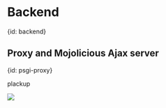 # Backend
{id: backend}

## Proxy and Mojolicious Ajax server
{id: psgi-proxy}

plackup

![](app.psgi)




